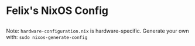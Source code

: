 # Felix's NixOS Config

##

Note: `hardware-configuration.nix` is hardware-specific. Generate your own with: `sudo nixos-generate-config`
